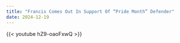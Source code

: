 ```yaml
---
title: "Francis Comes Out In Support Of “Pride Month” Defender"
date: 2024-12-19
---
```


{{< youtube hZ9-oaoFxwQ >}}
